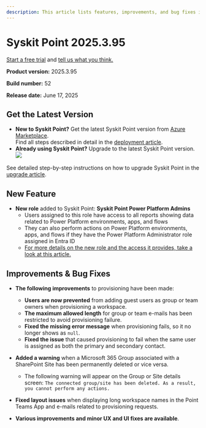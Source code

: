 ```yaml
---
description: This article lists features, improvements, and bug fixes in Syskit Point version 2025.3.95
---
```


# Syskit Point 2025.3.95

[Start a free trial](https://www.syskit.com/products/point/free-trial/) and [tell us what you think.](https://www.syskit.com/company/contact-us/)

**Product version:** 2025.3.95

**Build number:** 52

**Release date:** June 17, 2025

## Get the Latest Version

* **New to Syskit Point?** Get the latest Syskit Point version from [Azure Marketplace](https://azuremarketplace.microsoft.com/en-us/marketplace/apps/syskitltd.syskit\_point).\
 Find all steps described in detail in the [deployment article](../../../set-up-point-enterprise/deployment/deploy-syskit-point.md).
* **Already using Syskit Point?** Upgrade to the latest Syskit Point version.\
 [![](https://aka.ms/deploytoazurebutton)](https://portal.azure.com/#create/Microsoft.Template/uri/https%3A%2F%2Fsyskitassetsstorage.blob.core.windows.net%2Fpoint%2FARMTemplates%2FPointUpdateDeploy%2FPointUpdateTemplate.json)

See detailed step-by-step instructions on how to upgrade Syskit Point in the [upgrade article](../../../set-up-point-enterprise/deployment/upgrade-syskit-point.md).

## New Feature

* **New role** added to Syskit Point: **Syskit Point Power Platform Admins**
  * Users assigned to this role have access to all reports showing data related to Power Platform environments, apps, and flows
  * They can also perform actions on Power Platform environments, apps, and flows if they have the Power Platform Administrator role assigned in Entra ID
  * [For more details on the new role and the access it provides, take a look at this article.](../../../configuration/enable-role-based-access.md#syskit-point-power-platform-admins)


## Improvements & Bug Fixes 

* **The following improvements** to provisioning have been made:
  * **Users are now prevented** from adding guest users as group or team owners when provisioning a workspace. 
  * **The maximum allowed length** for group or team e-mails has been restricted to avoid provisioning failure.
  * **Fixed the missing error message** when provisioning fails, so it no longer shows as `null`.
  * **Fixed the issue** that caused provisioning to fail when the same user is assigned as both the primary and secondary contact.

* **Added a warning** when a Microsoft 365 Group associated with a SharePoint Site has been permanently deleted or vice versa.  
  * The following warning will appear on the Group or Site details screen: `The connected group/site has been deleted. As a result, you cannot perform any actions.`

* **Fixed layout issues** when displaying long workspace names in the Point Teams App and e-mails related to provisioning requests. 

* **Various improvements and minor UX and UI fixes are available**.
